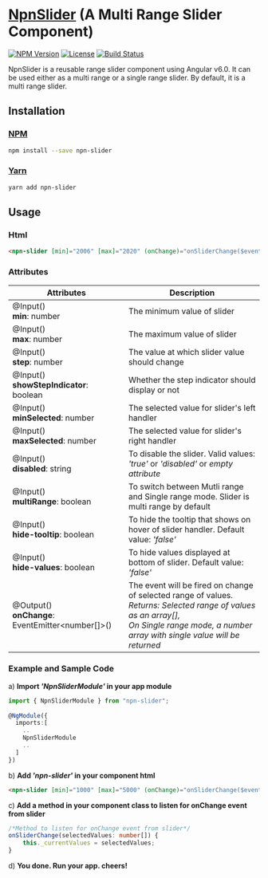# [NpnSlider](https://npnm.github.io/NpnSlider/) (A Multi Range Slider Component)
[![NPM Version](https://img.shields.io/npm/v/npn-slider)](https://www.npmjs.com/package/npn-slider)
[![License](https://img.shields.io/github/license/npnm/npnslider)](LICENSE)
[![Build Status](https://travis-ci.org/npnm/NpnSlider.svg?branch=master)](https://travis-ci.org/npnm/NpnSlider)

NpnSlider is a reusable range slider component using Angular v6.0. It can be used either as a multi range or a single range slider. By default, it is a multi range slider.

## Installation
### [NPM](https://www.npmjs.com/package/npn-slider)
```sh
npm install --save npn-slider
```
### [Yarn](https://yarnpkg.com/en/package/npn-slider)
```sh
yarn add npn-slider
```
## Usage
### Html
```html
<npn-slider [min]="2006" [max]="2020" (onChange)="onSliderChange($event)"></npn-slider>
```
### Attributes
Attributes | Description
-----------|------------
@Input() <br> **min**: number | The minimum value of slider
@Input() <br> **max**: number | The maximum value of slider
@Input() <br> **step**: number | The value at which slider value should change
@Input() <br> **showStepIndicator**: boolean | Whether the step indicator should display or not
@Input() <br> **minSelected**: number | The selected value for slider's left handler
@Input() <br> **maxSelected**: number | The selected value for slider's right handler
@Input() <br> **disabled**: string | To disable the slider. Valid values: _'true'_ or _'disabled'_ or _empty attribute_
@Input() <br> **multiRange**: boolean | To switch between Mutli range and Single range mode. Slider is multi range by default
@Input() <br> **hide-tooltip**: boolean | To hide the tooltip that shows on hover of slider handler. Default value: _'false'_
@Input() <br> **hide-values**: boolean | To hide values displayed at bottom of slider. Default value: _'false'_
@Output() <br> **onChange**: EventEmitter<number[]>() | The event will be fired on change of selected range of values.<br>_Returns: Selected range of values as an array[],_ <br>_On Single range mode, a number array with single value will be returned_

### Example and Sample Code
a) **Import _'NpnSliderModule'_ in your app module**
```ts
import { NpnSliderModule } from "npn-slider";
  
@NgModule({
  imports:[
    ..
    NpnSliderModule
    ..
  ]
})
``` 
b) **Add _'npn-slider'_ in your component html**
```html
<npn-slider [min]="1000" [max]="5000" (onChange)="onSliderChange($event)" [step]="500" [showStepIndicator]="true"></npn-slider>
```
c) **Add a method in your component class to listen for onChange event from slider** 
```ts
/*Method to listen for onChange event from slider*/
onSliderChange(selectedValues: number[]) {
    this._currentValues = selectedValues;
}
```
d) **You done. Run your app. cheers!**
